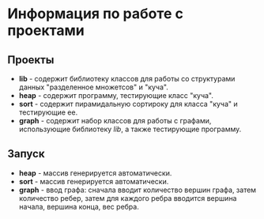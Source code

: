 # Информация по работе с проектами

## Проекты

* __lib__ - содержит библиотеку классов для работы со структурами данных "разделенное множетсов" и "куча".
* __heap__ - содержит программу, тестирующие класс "куча".
* __sort__ - содержит пирамидальную сортироку для класса "куча" и тестирующие ее.
* __graph__ - содержит набор классов для работы с графами, использующие библиотеку _lib_, а также тестирующие программу.

## Запуск


* __heap__ - массив генерируется автоматически.
* __sort__ - массив генерируется автоматически.
* __graph__ - ввод графа: сначала вводит количество вершин графа, затем количество ребер, затем для каждого ребра вводится вершина начала, вершина конца, вес ребра.
